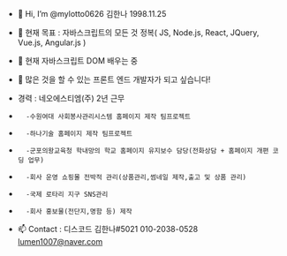 - 👋 Hi, I’m @mylotto0626 김한나 1998.11.25
- 👀 현재 목표 : 자바스크립트의 모든 것 정복( JS, Node.js, React, JQuery, Vue.js, Angular.js ) 
- 🌱 현재 자바스크립트 DOM 배우는 중
- 💞️ 많은 것을 할 수 있는 프론트 엔드 개발자가 되고 싶습니다!

- 경력 : 네오에스티엠(주) 2년 근무
-       -수원여대 사회봉사관리시스템 홈페이지 제작 팀프로젝트
-       -하나기술 홈페이지 제작 팀프로젝트
-       -군포의왕교육청 학내망의 학교 홈페이지 유지보수 담당(전화상담 + 홈페이지 개편 코딩 업무)
-       -회사 운영 쇼핑몰 전박적 관리(상품관리,썸네일 제작,출고 및 상품 관리)
-       -국제 로타리 지구 SNS관리 
-       -회사 홍보물(전단지,명함 등) 제작  

- 📫 Contact : 디스코드 김한나#5021
               010-2038-0528
               lumen1007@naver.com
